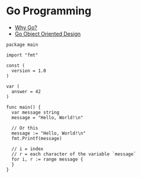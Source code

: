 # Go Programming

* [Why Go?](http://nathany.com/why-go/)
* [Go Object Oriented Design](http://nathany.com/good/)

```
package main

import "fmt"

const (
  version = 1.0
)

var (
  answer = 42
)

func main() {
  var message string
  message = "Hello, World!\n"
  
  // Or this
  message := "Hello, World!\n" 
  fmt.Printf(message)
  
  // i = index
  // r = each character of the variable `message`
  for i, r := range message {  }}
```